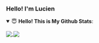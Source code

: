 ### Hello! I'm Lucien

<details open>
 <summary> 😇 <b>Hello! This is My Github Stats</b>: </summary>
 <br/>
 <a href="https://github.com/anuraghazra/github-readme-stats" title="Lucien11's Github Stars">
  <img align="center" src="https://github-readme-stats.vercel.app/api?username=Lucien11&show_icons=true&theme=radical" />
 </a>
 <a href="https://github.com/anuraghazra/github-readme-stats" title="Tops Language">
  <img align="center" src="https://github-readme-stats.vercel.app/api/top-langs/?username=Lucien11&repo=eladmin&theme=radical" />
 </a>
</details>
